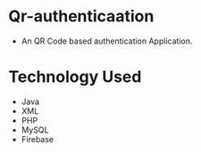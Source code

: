 # Qr-authenticaation
* An QR Code based authentication Application.
# Technology Used
* Java
* XML
* PHP
* MySQL
* Firebase
